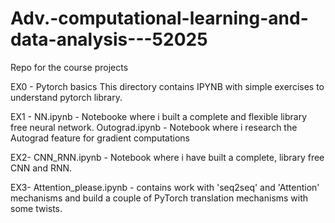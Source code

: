 # Adv.-computational-learning-and-data-analysis---52025
Repo for the course projects

EX0 - Pytorch basics 
This directory contains IPYNB with simple exercises to understand pytorch library.

EX1 - 
NN.ipynb - Notebooke where i built a complete and flexible library free neural network.
Outograd.ipynb - Notebook where i research the Autograd feature for gradient computations

EX2- 
CNN_RNN.ipynb - Notebook where i have built a complete, library free CNN and RNN.  

EX3- 
Attention_please.ipynb - contains work with 'seq2seq' and 'Attention' mechanisms and build a couple of PyTorch translation mechanisms with some twists.

